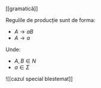 [[gramatică]]

Regulile de producție sunt de forma:
- $A\rightarrow aB$
- $A\rightarrow a$

Unde:
- $A,B\in N$
- $a\in\Sigma$

![[cazul special blestemat]]